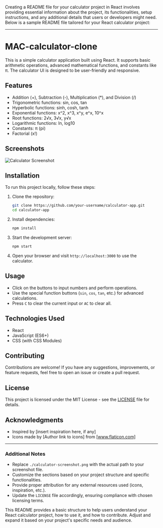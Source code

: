Creating a README file for your calculator project in React involves providing essential information about the project, its functionalities, setup instructions, and any additional details that users or developers might need. Below is a sample README file tailored for your React calculator project:

---

# MAC-calculator-clone

This is a simple calculator application built using React. It supports basic arithmetic operations, advanced mathematical functions, and constants like π. The calculator UI is designed to be user-friendly and responsive.

## Features

- Addition (+), Subtraction (-), Multiplication (*), and Division (/)
- Trigonometric functions: sin, cos, tan
- Hyperbolic functions: sinh, cosh, tanh
- Exponential functions: x^2, x^3, x^y, e^x, 10^x
- Root functions: 2√x, 3√x, y√x
- Logarithmic functions: ln, log10
- Constants: π (pi)
- Factorial (x!)

## Screenshots

![Calculator Screenshot](."C:\Users\DELL\OneDrive\Desktop\mac-calculator-clone.png")

## Installation

To run this project locally, follow these steps:

1. Clone the repository:

   ```bash
   git clone https://github.com/your-username/calculator-app.git
   cd calculator-app
   ```

2. Install dependencies:

   ```bash
   npm install
   ```

3. Start the development server:

   ```bash
   npm start
   ```

4. Open your browser and visit `http://localhost:3000` to use the calculator.

## Usage

- Click on the buttons to input numbers and perform operations.
- Use the special function buttons (`sin`, `cos`, `tan`, etc.) for advanced calculations.
- Press `C` to clear the current input or `AC` to clear all.

## Technologies Used

- React
- JavaScript (ES6+)
- CSS (with CSS Modules)

## Contributing

Contributions are welcome! If you have any suggestions, improvements, or feature requests, feel free to open an issue or create a pull request.

## License

This project is licensed under the MIT License - see the [LICENSE](./LICENSE) file for details.

## Acknowledgments

- Inspired by [insert inspiration here, if any]
- Icons made by [Author link to icons] from [www.flaticon.com]

---

### Additional Notes

- Replace `./calculator-screenshot.png` with the actual path to your screenshot file.
- Customize the sections based on your project structure and specific functionalities.
- Provide proper attribution for any external resources used (icons, inspiration, etc.).
- Update the `LICENSE` file accordingly, ensuring compliance with chosen licensing terms.

This README provides a basic structure to help users understand your React calculator project, how to use it, and how to contribute. Adjust and expand it based on your project's specific needs and audience.